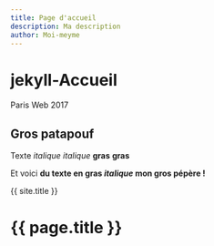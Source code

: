 ```yaml
---
title: Page d'accueil
description: Ma description
author: Moi-meyme
---
```


# jekyll-Accueil

Paris Web 2017

## Gros patapouf

Texte *italique* _italique_ **gras** __gras__ 

Et voici **du texte en gras _italique_ mon gros pépère !**

{{ site.title }}
<h1>{{ page.title }}</h1>
